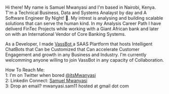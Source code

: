 Hi there! My name is Samuel Mwanyasi and I'm based in Nairobi, Kenya. T'm a Technical Business, Data and Systems Analayst by day and A Software Engineer By Night! 👀. 
My intrest is analysing and building scalable solutions that can serve the human kind. 
In my Analysis Career Path I have deliverd FinTec Projects while working with a Giant African bank and later on  with an International Vendor of Core Banking Systems.

As a Developer, I made <a href='www.VassBot.com'> VassBot </a> a SAAS Plartform that hosts Intelligent ChatBots that Can be Customized that Can accelerate Customer Engagement and growth in any Business and Industry.
I'm currently welcomming anyone willing to join VassBot in any capacity of Collaboration.

How To Reach Me: <br>
1: I'm on Twitter when bored <a href='https://twitter.com/itsMwanyasi'> @itsMwanyasi </a><br>
2: Linkedin Connect: <a href='https://www.linkedin.com/in/mwanyasi/'> Samuel Mwanyasi </a> <br>
3: Drop an email? mwanyasi.sam11 hosted at gmail dot com
